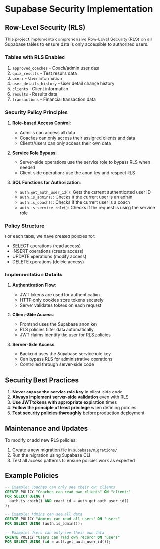# Supabase Security Implementation

## Row-Level Security (RLS)

This project implements comprehensive Row-Level Security (RLS) on all Supabase tables to ensure data is only accessible to authorized users.

### Tables with RLS Enabled

1. `approved_coaches` - Coach/admin user data
2. `quiz_results` - Test results data
3. `users` - User information
4. `user_details_history` - User detail change history
5. `clients` - Client information
6. `results` - Results data
7. `transactions` - Financial transaction data

### Security Policy Principles

1. **Role-based Access Control**:
   - Admins can access all data
   - Coaches can only access their assigned clients and data
   - Clients/users can only access their own data

2. **Service Role Bypass**:
   - Server-side operations use the service role to bypass RLS when needed
   - Client-side operations use the anon key and respect RLS

3. **SQL Functions for Authorization**:
   - `auth.get_auth_user_id()`: Gets the current authenticated user ID
   - `auth.is_admin()`: Checks if the current user is an admin
   - `auth.is_coach()`: Checks if the current user is a coach
   - `auth.is_service_role()`: Checks if the request is using the service role

### Policy Structure

For each table, we have created policies for:
- SELECT operations (read access)
- INSERT operations (create access)
- UPDATE operations (modify access)
- DELETE operations (delete access)

### Implementation Details

1. **Authentication Flow**:
   - JWT tokens are used for authentication
   - HTTP-only cookies store tokens securely
   - Server validates tokens on each request

2. **Client-Side Access**:
   - Frontend uses the Supabase anon key
   - RLS policies filter data automatically
   - JWT claims identify the user for RLS policies

3. **Server-Side Access**:
   - Backend uses the Supabase service role key
   - Can bypass RLS for administrative operations
   - Controlled through server-side code

## Security Best Practices

1. **Never expose the service role key** in client-side code
2. **Always implement server-side validation** even with RLS
3. **Use JWT tokens with appropriate expiration** times
4. **Follow the principle of least privilege** when defining policies
5. **Test security policies thoroughly** before production deployment

## Maintenance and Updates

To modify or add new RLS policies:
1. Create a new migration file in `supabase/migrations/`
2. Run the migration using Supabase CLI
3. Test all access patterns to ensure policies work as expected

## Example Policies

```sql
-- Example: Coaches can only see their own clients
CREATE POLICY "Coaches can read own clients" ON "clients"
FOR SELECT USING (
  auth.is_coach() AND coach_id = auth.get_auth_user_id()
);

-- Example: Admins can see all data
CREATE POLICY "Admins can read all users" ON "users"
FOR SELECT USING (auth.is_admin());

-- Example: Users can only see their own data
CREATE POLICY "Users can read own record" ON "users"
FOR SELECT USING (id = auth.get_auth_user_id());
``` 